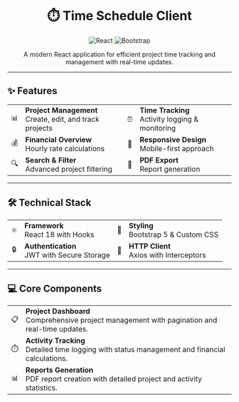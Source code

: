 <div align="center">

  <h1>⏱️ Time Schedule Client</h1>
  
  <p>
    <img src="https://img.shields.io/badge/React-18.3.1-61DAFB?style=for-the-badge&logo=react" alt="React">
    <img src="https://img.shields.io/badge/Bootstrap-5.3.3-7952B3?style=for-the-badge&logo=bootstrap" alt="Bootstrap">
  </p>
</div>

<div align="center">
  <p>A modern React application for efficient project time tracking and management with real-time updates.</p>
</div>

---

## ✨ Features

<div align="center">
  <table>
    <tr>
      <td align="center">📊</td>
      <td><strong>Project Management</strong><br/>Create, edit, and track projects</td>
      <td align="center">⏰</td>
      <td><strong>Time Tracking</strong><br/>Activity logging & monitoring</td>
    </tr>
    <tr>
      <td align="center">💰</td>
      <td><strong>Financial Overview</strong><br/>Hourly rate calculations</td>
      <td align="center">📱</td>
      <td><strong>Responsive Design</strong><br/>Mobile-first approach</td>
    </tr>
    <tr>
      <td align="center">🔍</td>
      <td><strong>Search & Filter</strong><br/>Advanced project filtering</td>
      <td align="center">📄</td>
      <td><strong>PDF Export</strong><br/>Report generation</td>
    </tr>
  </table>
</div>

---

## 🛠️ Technical Stack

<div align="center">
  <table>
    <tr>
      <td align="center">⚛️</td>
      <td><strong>Framework</strong><br/>React 18 with Hooks</td>
      <td align="center">🎨</td>
      <td><strong>Styling</strong><br/>Bootstrap 5 & Custom CSS</td>
    </tr>
    <tr>
      <td align="center">🔒</td>
      <td><strong>Authentication</strong><br/>JWT with Secure Storage</td>
      <td align="center">📡</td>
      <td><strong>HTTP Client</strong><br/>Axios with Interceptors</td>
    </tr>
  </table>
</div>

---

## 💻 Core Components

<div align="center">
  <table>
    <tr>
      <td align="center">📋</td>
      <td><strong>Project Dashboard</strong><br/>Comprehensive project management with pagination and real-time updates.</td>
    </tr>
    <tr>
      <td align="center">⏱️</td>
      <td><strong>Activity Tracking</strong><br/>Detailed time logging with status management and financial calculations.</td>
    </tr>
    <tr>
      <td align="center">📊</td>
      <td><strong>Reports Generation</strong><br/>PDF report creation with detailed project and activity statistics.</td>
    </tr>
  </table>
</div>
